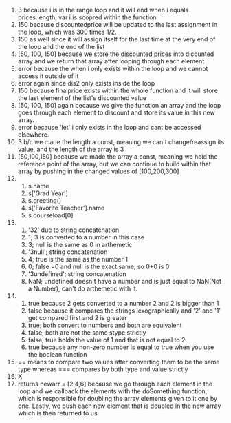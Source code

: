 1. 3 because i is in the range loop and it will end when i equals prices.length, var i is scopred within the function
2. 150 because discountedprice will be updated to the last assignment in the loop, which was 300 times 1/2.
3. 150 as well since it will assign itself for the last time at the very end of the loop and the end of the list
4. [50, 100, 150] because we store the discounted prices into dicounted array and we return that array after looping through each element
5. error because the when i only exists within the loop and we cannot access it outside of it
6. error again since dis2 only exists inside the loop
7. 150 because finalprice exists within the whole function and it will store the last element of the list's discounted value
8. [50, 100, 150] again because we give the function an array and the loop goes through each element to discount and store its value in this new array.
9. error because 'let' i only exists in the loop and cant be accessed elsewhere.
10. 3 b/c we made the length a const, meaning we can't change/reassign its value, and the length of the array is 3
11. [50,100,150] because we made the array a const, meaning we hold the reference point of the array, but we can continue to build within that array by pushing in the changed values of [100,200,300]
12. 1. s.name
    2. s['Grad Year']
    3. s.greeting()
    4. s['Favorite Teacher'].name
    5. s.courseload[0]
13. 1. '32' due to string concatenation
    2. 1; 3 is converted to a number in this case
    3. 3; null is the same as 0 in arthemetic
    4. '3null'; string concatenation
    5. 4; true is the same as the number 1
    6. 0; false =0 and null is the exact same, so 0+0 is 0
    7. '3undefined'; string concatenation
    8. NaN; undefined doesn't have a number and is just equal to NaN(Not a Number), can't do arthemetic with it.
14. 1. true because 2 gets converted to a number 2 and 2 is bigger than 1
    2. false because it compares the strings lexographically and '2' and '1' get compared first and 2 is greater
    3. true; both convert to numbers and both are equivalent
    4. false; both are not the same stype strictly
    5. false; true holds the value of 1 and that is not equal to 2
    6. true because any non-zero number is equal to true when you use the boolean function
15. == means to compare two values after converting them to be the same type whereas === compares by both type and value strictly
16. X
17. returns newarr = [2,4,6] because we go through each element in the loop and we callback the elements with the doSomething function, which is responsible for doubling the array elements given to it one by one. Lastly, we push each new element that is doubled in the new array which is then returned to us
